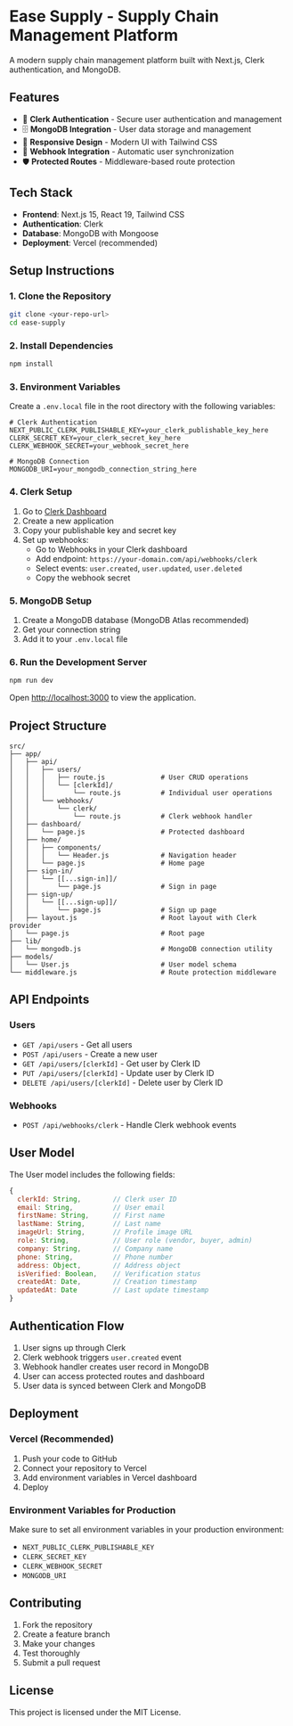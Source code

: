 # Ease Supply - Supply Chain Management Platform

A modern supply chain management platform built with Next.js, Clerk authentication, and MongoDB.

## Features

- 🔐 **Clerk Authentication** - Secure user authentication and management
- 🗄️ **MongoDB Integration** - User data storage and management
- 📱 **Responsive Design** - Modern UI with Tailwind CSS
- 🔄 **Webhook Integration** - Automatic user synchronization
- 🛡️ **Protected Routes** - Middleware-based route protection

## Tech Stack

- **Frontend**: Next.js 15, React 19, Tailwind CSS
- **Authentication**: Clerk
- **Database**: MongoDB with Mongoose
- **Deployment**: Vercel (recommended)

## Setup Instructions

### 1. Clone the Repository

```bash
git clone <your-repo-url>
cd ease-supply
```

### 2. Install Dependencies

```bash
npm install
```

### 3. Environment Variables

Create a `.env.local` file in the root directory with the following variables:

```env
# Clerk Authentication
NEXT_PUBLIC_CLERK_PUBLISHABLE_KEY=your_clerk_publishable_key_here
CLERK_SECRET_KEY=your_clerk_secret_key_here
CLERK_WEBHOOK_SECRET=your_webhook_secret_here

# MongoDB Connection
MONGODB_URI=your_mongodb_connection_string_here
```

### 4. Clerk Setup

1. Go to [Clerk Dashboard](https://dashboard.clerk.com/)
2. Create a new application
3. Copy your publishable key and secret key
4. Set up webhooks:
   - Go to Webhooks in your Clerk dashboard
   - Add endpoint: `https://your-domain.com/api/webhooks/clerk`
   - Select events: `user.created`, `user.updated`, `user.deleted`
   - Copy the webhook secret

### 5. MongoDB Setup

1. Create a MongoDB database (MongoDB Atlas recommended)
2. Get your connection string
3. Add it to your `.env.local` file

### 6. Run the Development Server

```bash
npm run dev
```

Open [http://localhost:3000](http://localhost:3000) to view the application.

## Project Structure

```
src/
├── app/
│   ├── api/
│   │   ├── users/
│   │   │   ├── route.js              # User CRUD operations
│   │   │   └── [clerkId]/
│   │   │       └── route.js          # Individual user operations
│   │   └── webhooks/
│   │       └── clerk/
│   │           └── route.js          # Clerk webhook handler
│   ├── dashboard/
│   │   └── page.js                   # Protected dashboard
│   ├── home/
│   │   ├── components/
│   │   │   └── Header.js             # Navigation header
│   │   └── page.js                   # Home page
│   ├── sign-in/
│   │   └── [[...sign-in]]/
│   │       └── page.js               # Sign in page
│   ├── sign-up/
│   │   └── [[...sign-up]]/
│   │       └── page.js               # Sign up page
│   ├── layout.js                     # Root layout with Clerk provider
│   └── page.js                       # Root page
├── lib/
│   └── mongodb.js                    # MongoDB connection utility
├── models/
│   └── User.js                       # User model schema
└── middleware.js                     # Route protection middleware
```

## API Endpoints

### Users
- `GET /api/users` - Get all users
- `POST /api/users` - Create a new user
- `GET /api/users/[clerkId]` - Get user by Clerk ID
- `PUT /api/users/[clerkId]` - Update user by Clerk ID
- `DELETE /api/users/[clerkId]` - Delete user by Clerk ID

### Webhooks
- `POST /api/webhooks/clerk` - Handle Clerk webhook events

## User Model

The User model includes the following fields:

```javascript
{
  clerkId: String,        // Clerk user ID
  email: String,          // User email
  firstName: String,      // First name
  lastName: String,       // Last name
  imageUrl: String,       // Profile image URL
  role: String,           // User role (vendor, buyer, admin)
  company: String,        // Company name
  phone: String,          // Phone number
  address: Object,        // Address object
  isVerified: Boolean,    // Verification status
  createdAt: Date,        // Creation timestamp
  updatedAt: Date         // Last update timestamp
}
```

## Authentication Flow

1. User signs up through Clerk
2. Clerk webhook triggers `user.created` event
3. Webhook handler creates user record in MongoDB
4. User can access protected routes and dashboard
5. User data is synced between Clerk and MongoDB

## Deployment

### Vercel (Recommended)

1. Push your code to GitHub
2. Connect your repository to Vercel
3. Add environment variables in Vercel dashboard
4. Deploy

### Environment Variables for Production

Make sure to set all environment variables in your production environment:

- `NEXT_PUBLIC_CLERK_PUBLISHABLE_KEY`
- `CLERK_SECRET_KEY`
- `CLERK_WEBHOOK_SECRET`
- `MONGODB_URI`

## Contributing

1. Fork the repository
2. Create a feature branch
3. Make your changes
4. Test thoroughly
5. Submit a pull request

## License

This project is licensed under the MIT License.
